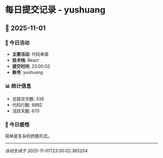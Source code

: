 # 每日提交记录 - yushuang

## 📅 2025-11-01

### 🎯 今日活动
- **主要活动**: 代码审查
- **技术栈**: React
- **提交时间**: 23:00:02
- **账号**: yushuang

### 📊 统计信息
- 总提交次数: 338
- 代码行数: 8882
- 活跃天数: 670

### 💭 今日感悟
简单是复杂的终极形式。

---
*自动生成于 2025-11-01T23:00:02.365204*
